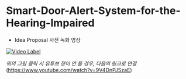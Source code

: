 # Smart-Door-Alert-System-for-the-Hearing-Impaired

- Idea Proposal 사전 녹화 영상

[![Video Label](https://i.ytimg.com/vi/9V4DnPJSzaE/hqdefault.jpg?sqp=-oaymwFBCNACELwBSFryq4qpAzMIARUAAIhCGAHYAQHiAQoIGBACGAY4AUAB8AEB-AH-CYAC0AWKAgwIABABGGUgXShKMA8=&rs=AOn4CLCshPp73gpSKit1DUZwa4ww10QjzQ)](https://www.youtube.com/watch?v=9V4DnPJSzaE)

*위의 그림 클릭 시 유튜브 창이 안 뜰 경우, 다음의 링크로 연결* (https://www.youtube.com/watch?v=9V4DnPJSzaE)
